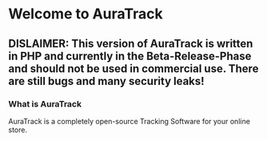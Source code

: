 # Welcome to AuraTrack

## DISLAIMER: This version of AuraTrack is written in PHP and currently in the Beta-Release-Phase and should not be used in commercial use. There are still bugs and many security leaks! 

### What is AuraTrack
AuraTrack is a completely open-source Tracking Software for your online store.